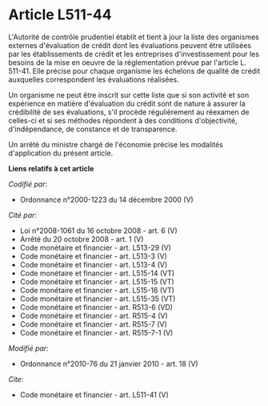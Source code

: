 # Article L511-44

L'Autorité de contrôle prudentiel établit et tient à jour la liste des organismes externes d'évaluation de crédit dont les
évaluations peuvent être utilisées par les établissements de crédit et les entreprises d'investissement pour les besoins de
la mise en oeuvre de la réglementation prévue par l'article L. 511-41. Elle précise pour chaque organisme les échelons de
qualité de crédit auxquelles correspondent les évaluations réalisées. 

Un organisme ne peut être inscrit sur cette liste que si son activité et son expérience en matière d'évaluation du crédit
sont de nature à assurer la crédibilité de ses évaluations, s'il procède régulièrement au réexamen de celles-ci et si ses
méthodes répondent à des conditions d'objectivité, d'indépendance, de constance et de transparence. 

Un arrêté du ministre chargé de l'économie précise les modalités d'application du présent article.

**Liens relatifs à cet article**

_Codifié par_:

  - Ordonnance n°2000-1223 du 14 décembre 2000 (V)

_Cité par_:

  - Loi n°2008-1061 du 16 octobre 2008 - art. 6 (V)
  - Arrêté du 20 octobre 2008 - art. 1 (V)
  - Code monétaire et financier - art. L513-29 (V)
  - Code monétaire et financier - art. L513-3 (V)
  - Code monétaire et financier - art. L513-4 (V)
  - Code monétaire et financier - art. L515-14 (VT)
  - Code monétaire et financier - art. L515-15 (VT)
  - Code monétaire et financier - art. L515-16 (VT)
  - Code monétaire et financier - art. L515-35 (VT)
  - Code monétaire et financier - art. R513-6 (VD)
  - Code monétaire et financier - art. R515-4 (V)
  - Code monétaire et financier - art. R515-7 (V)
  - Code monétaire et financier - art. R515-7-1 (V)

_Modifié par_:

  - Ordonnance n°2010-76 du 21 janvier 2010 - art. 18 (V)

_Cite_:

  - Code monétaire et financier - art. L511-41 (V)

